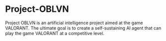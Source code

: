 # Project-OBLVN
Project OBLVN is an artificial intelligence project aimed at the game VALORANT. The ultimate goal is to create a self-sustaining AI agent that can play the game VALORANT at a competitive level.
